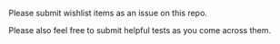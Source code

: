 Please submit wishlist items as an issue on this repo.  

Please also feel free to submit helpful tests as you come across them.
